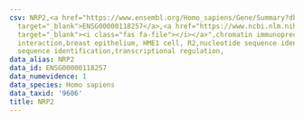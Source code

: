 ```yaml
---
csv: NRP2,<a href="https://www.ensembl.org/Homo_sapiens/Gene/Summary?db=core;g=ENSG00000118257"
  target="_blank">ENSG00000118257</a>,<a href="https://www.ncbi.nlm.nih.gov/pubmed/22863008"
  target="_blank"><i class="fas fa-file"></i></a>",chromatin immunoprecipitation assay,direct
  interaction,breast epithelium, HME1 cell, R2,nucleotide sequence identification,nucleotide
  sequence identification,transcriptional regulation,
data_alias: NRP2
data_id: ENSG00000118257
data_numevidence: 1
data_species: Homo sapiens
data_taxid: '9606'
title: NRP2
---
```

